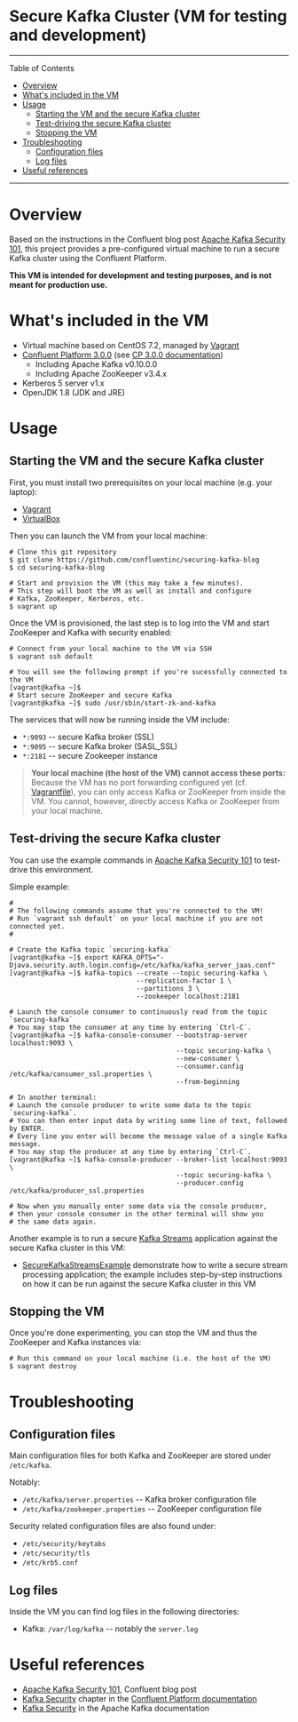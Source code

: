# Secure Kafka Cluster (VM for testing and development)

---
Table of Contents

* [Overview](#overview)
* [What's included in the VM](#whats-included)
* [Usage](#usage)
    * [Starting the VM and the secure Kafka cluster](#start)
    * [Test-driving the secure Kafka cluster](#test-drive)
    * [Stopping the VM](#stop)
* [Troubleshooting](#troubleshooting)
    * [Configuration files](#configuration-files)
    * [Log files](#log-files)
* [Useful references](#references)

---

<a name="overview"/>

# Overview

Based on the instructions in the Confluent blog post
[Apache Kafka Security 101](http://www.confluent.io/blog/apache-kafka-security-authorization-authentication-encryption),
this project provides a pre-configured virtual machine to run a secure Kafka cluster using the Confluent Platform.

**This VM is intended for development and testing purposes, and is not meant for production use.**


<a name="whats-included"/>

# What's included in the VM

* Virtual machine based on CentOS 7.2, managed by [Vagrant](https://www.vagrantup.com)
* [Confluent Platform 3.0.0](http://www.confluent.io/product)
  (see [CP 3.0.0 documentation](http://docs.confluent.io/3.0.0/))
    * Including Apache Kafka v0.10.0.0
    * Including Apache ZooKeeper v3.4.x
* Kerberos 5 server v1.x
* OpenJDK 1.8 (JDK and JRE)


<a name="usage"/>

# Usage

<a name="start"/>

## Starting the VM and the secure Kafka cluster

First, you must install two prerequisites on your local machine (e.g. your laptop):

* [Vagrant](https://www.vagrantup.com/docs/installation/)
* [VirtualBox](https://www.virtualbox.org/wiki/Downloads)

Then you can launch the VM from your local machine:

```shell
# Clone this git repository
$ git clone https://github.com/confluentinc/securing-kafka-blog
$ cd securing-kafka-blog

# Start and provision the VM (this may take a few minutes).
# This step will boot the VM as well as install and configure
# Kafka, ZooKeeper, Kerberos, etc.
$ vagrant up
```

Once the VM is provisioned, the last step is to log into the VM and start ZooKeeper and Kafka with security enabled:

```shell
# Connect from your local machine to the VM via SSH
$ vagrant ssh default

# You will see the following prompt if you're sucessfully connected to the VM
[vagrant@kafka ~]$
# Start secure ZooKeeper and secure Kafka
[vagrant@kafka ~]$ sudo /usr/sbin/start-zk-and-kafka
```

The services that will now be running inside the VM include:

* `*:9093` -- secure Kafka broker (SSL)
* `*:9095` -- secure Kafka broker (SASL_SSL)
* `*:2181` -- secure Zookeeper instance

> **Your local machine (the host of the VM) cannot access these ports:**
> Because the VM has no port forwarding configured yet (cf. [Vagrantfile](Vagrantfile)),
> you can only access Kafka or ZooKeeper from inside the VM.
> You cannot, however, directly access Kafka or ZooKeeper from your local machine.


<a name="test-drive"/>

## Test-driving the secure Kafka cluster

You can use the example commands in
[Apache Kafka Security 101](http://www.confluent.io/blog/apache-kafka-security-authorization-authentication-encryption)
to test-drive this environment.

Simple example:

```shell
#
# The following commands assume that you're connected to the VM!
# Run `vagrant ssh default` on your local machine if you are not connected yet.
#

# Create the Kafka topic `securing-kafka`
[vagrant@kafka ~]$ export KAFKA_OPTS="-Djava.security.auth.login.config=/etc/kafka/kafka_server_jaas.conf"
[vagrant@kafka ~]$ kafka-topics --create --topic securing-kafka \
                                --replication-factor 1 \
                                --partitions 3 \
                                --zookeeper localhost:2181

# Launch the console consumer to continuously read from the topic `securing-kafka`
# You may stop the consumer at any time by entering `Ctrl-C`.
[vagrant@kafka ~]$ kafka-console-consumer --bootstrap-server localhost:9093 \
                                          --topic securing-kafka \
                                          --new-consumer \
                                          --consumer.config /etc/kafka/consumer_ssl.properties \
                                          --from-beginning

# In another terminal:
# Launch the console producer to write some data to the topic `securing-kafka`.
# You can then enter input data by writing some line of text, followed by ENTER.
# Every line you enter will become the message value of a single Kafka message.
# You may stop the producer at any time by entering `Ctrl-C`.
[vagrant@kafka ~]$ kafka-console-producer --broker-list localhost:9093 \
                                          --topic securing-kafka \
                                          --producer.config /etc/kafka/producer_ssl.properties

# Now when you manually enter some data via the console producer,
# then your console consumer in the other terminal will show you
# the same data again.
```

Another example is to run a secure [Kafka Streams](http://docs.confluent.io/current/streams/index.html) application
against the secure Kafka cluster in this VM:

* [SecureKafkaStreamsExample](https://github.com/confluentinc/examples/blob/kafka-0.10.0.0-cp-3.0.0/kafka-streams/src/main/java/io/confluent/examples/streams/SecureKafkaStreamsExample.java)
  demonstrate how to write a secure stream processing application;  the example includes step-by-step instructions on
  how it can be run against the secure Kafka cluster in this VM


<a name="stop"/>

## Stopping the VM

Once you're done experimenting, you can stop the VM and thus the ZooKeeper and Kafka instances via:

```shell
# Run this command on your local machine (i.e. the host of the VM)
$ vagrant destroy
```


<a name="troubleshooting"/>

# Troubleshooting

<a name="configuration-files"/>

## Configuration files

Main configuration files for both Kafka and ZooKeeper are stored under `/etc/kafka`.

Notably:

* `/etc/kafka/server.properties` -- Kafka broker configuration file
* `/etc/kafka/zookeeper.properties` -- ZooKeeper configuration file

Security related configuration files are also found under:

* `/etc/security/keytabs`
* `/etc/security/tls`
* `/etc/krb5.conf`


<a name="log-files"/>

## Log files

Inside the VM you can find log files in the following directories:

* Kafka: `/var/log/kafka` -- notably the `server.log`


<a name="references"/>

# Useful references

* [Apache Kafka Security 101](http://www.confluent.io/blog/apache-kafka-security-authorization-authentication-encryption),
  Confluent blog post
* [Kafka Security](http://docs.confluent.io/current/kafka/security.html) chapter in the
  [Confluent Platform documentation](http://docs.confluent.io/)
* [Kafka Security](http://kafka.apache.org/documentation.html#security) in the Apache Kafka documentation
